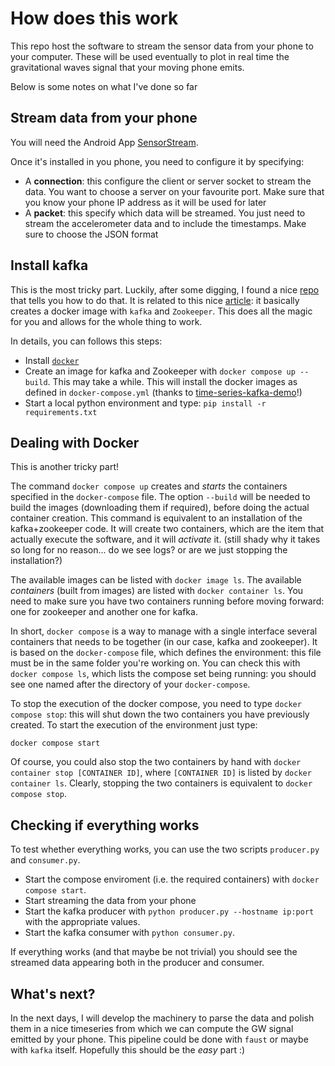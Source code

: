# How does this work

This repo host the software to stream the sensor data from your phone to your computer. These will be used eventually to plot in real time the gravitational waves signal that your moving phone emits.

Below is some notes on what I've done so far

## Stream data from your phone

You will need the Android App [SensorStream](https://github.com/yaqwsx/SensorStreamer).

Once it's installed in you phone, you need to configure it by specifying:

- A **connection**: this configure the client or server socket to stream the data. You want to choose a server on your favourite port. Make sure that you know your phone IP address as it will be used for later
- A **packet**: this specify which data will be streamed. You just need to stream the accelerometer data and to include the timestamps. Make sure to choose the JSON format

## Install kafka

This is the most tricky part. Luckily, after some digging, I found a nice [repo](https://github.com/mtpatter/time-series-kafka-demo) that tells you how to do that.
It is related to this nice [article](https://towardsdatascience.com/make-a-mock-real-time-stream-of-data-with-python-and-kafka-7e5e23123582): it basically creates a docker image with `kafka` and `Zookeeper`. This does all the magic for you and allows for the whole thing to work.

In details, you can follows this steps:

- Install [`docker`](https://docs.docker.com/engine/install/)
- Create an image for kafka and Zookeeper with `docker compose up --build`. This may take a while. This will install the docker images as defined in `docker-compose.yml` (thanks to [time-series-kafka-demo](https://github.com/mtpatter/time-series-kafka-demo)!)
- Start a local python environment and type: `pip install -r requirements.txt`

## Dealing with Docker

This is another tricky part!

The command `docker compose up` creates and _starts_ the containers specified in the `docker-compose` file. The option `--build` will be needed to build the images (downloading them if required), before doing the actual container creation. This command is equivalent to an installation of the kafka+zookeeper code. It will create two containers, which are the item that actually execute the software, and it will _activate_ it. (still shady why it takes so long for no reason... do we see logs? or are we just stopping the installation?)

The available images can be listed with `docker image ls`. The available _containers_ (built from images) are listed with `docker container ls`. You need to make sure you have two containers running before moving forward: one for zookeeper and another one for kafka.

In short, `docker compose` is a way to manage with a single interface several containers that needs to be together (in our case, kafka and zookeeper). It is based on the `docker-compose` file, which defines the environment: this file must be in the same folder you're working on. You can check this with `docker compose ls`, which lists the compose set being running: you should see one named after the directory of your `docker-compose`.

To stop the execution of the docker compose, you need to type `docker compose stop`: this will shut down the two containers you have previously created.
To start the execution of the environment just type:
```
docker compose start
```

Of course, you could also stop the two containers by hand with `docker container stop [CONTAINER ID]`, where `[CONTAINER ID]` is listed by `docker container ls`.
Clearly, stopping the two containers is equivalent to `docker compose stop`.


## Checking if everything works

To test whether everything works, you can use the two scripts `producer.py` and `consumer.py`.

- Start the compose enviroment (i.e. the required containers) with `docker compose start`.
- Start streaming the data from your phone
- Start the kafka producer with `python producer.py --hostname ip:port` with the appropriate values.
- Start the kafka consumer with `python consumer.py`.

If everything works (and that maybe be not trivial) you should see the streamed data appearing both in the producer and consumer.

## What's next?

In the next days, I will develop the machinery to parse the data and polish them in a nice timeseries from which we can compute the GW signal emitted by your phone. This pipeline could be done with `faust` or maybe with `kafka` itself. Hopefully this should be the _easy_ part :)






